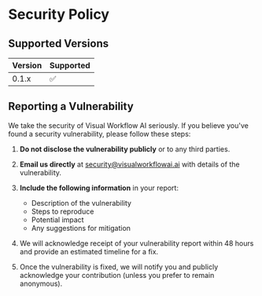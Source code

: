 # Security Policy

## Supported Versions

| Version | Supported          |
| ------- | ------------------ |
| 0.1.x   | :white_check_mark: |

## Reporting a Vulnerability

We take the security of Visual Workflow AI seriously. If you believe you've found a security vulnerability, please follow these steps:

1. **Do not disclose the vulnerability publicly** or to any third parties.

2. **Email us directly** at security@visualworkflowai.ai with details of the vulnerability.

3. **Include the following information** in your report:

   - Description of the vulnerability
   - Steps to reproduce
   - Potential impact
   - Any suggestions for mitigation

4. We will acknowledge receipt of your vulnerability report within 48 hours and provide an estimated timeline for a fix.

5. Once the vulnerability is fixed, we will notify you and publicly acknowledge your contribution (unless you prefer to remain anonymous).

